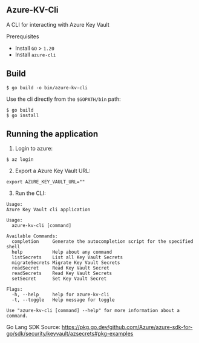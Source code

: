 Azure-KV-Cli
----------------------
A  CLI for interacting with Azure Key Vault

Prerequisites
- Install `GO` > `1.20`
- Install `azure-cli`

Build
--------------------
```
$ go build -o bin/azure-kv-cli
```

Use the cli directly from the `$GOPATH/bin` path:
```
$ go build
$ go install
``` 

Running the application
--------------------

1. Login to azure:
```
$ az login
```

2. Export a Azure Key Vault URL:
```
export AZURE_KEY_VAULT_URL=""
```

3. Run the CLI:
```
Usage:
Azure Key Vault cli application

Usage:
  azure-kv-cli [command]

Available Commands:
  completion     Generate the autocompletion script for the specified shell
  help           Help about any command
  listSecrets    List all Key Vault Secrets
  migrateSecrets Migrate Key Vault Secrets
  readSecret     Read Key Vault Secret
  readSecrets    Read Key Vault Secrets
  setSecret      Set Key Vault Secret

Flags:
  -h, --help     help for azure-kv-cli
  -t, --toggle   Help message for toggle

Use "azure-kv-cli [command] --help" for more information about a command.
```

Go Lang SDK Source:
https://pkg.go.dev/github.com/Azure/azure-sdk-for-go/sdk/security/keyvault/azsecrets#pkg-examples